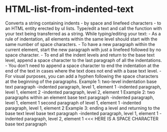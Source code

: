 # HTML-list-from-indented-text

Converts a string containing indents - by space and linefeed characters - to an HTML entity erected by ul lists.
Type/edit a text and call the function with your text being transferred as a string.
While typing/editing your text:
	- As a rule of indentation, all elements within the same level should start with the same number of space characters.
	- To have a new paragraph within the current element, start the new paragraph with just a linefeed followed by no space character.
	- To end all the indent levels and return to the base text level, append a space character to the last paragraph of all the indentations.
		- You don't need to append a space character to end the indentation at the end of the text in cases where the text does not end with a base text level.
	- For visual purposes, you can add a hyphen following the space characters at the beginning of the paragraphs.
Example 1: two-level indentation
			base text paragraph
			 -indented paragraph, level 1, element 1
			 -indented paragraph, level 1, element 2
			  -indented paragraph, level 2, element 1
Example 2: two paragraphs within an element
			base text paragraph
			 -indented paragraph, level 1, element 1
			second paragraph of level 1, element 1
			 -indented paragraph, level 1, element 2
Example 3: ending a level and returning to the base text level
			base text paragraph
			 -indented paragraph, level 1, element 1
			 -indented paragraph, level 2, element 1 <<< HERE IS A SPACE CHARACTER
			base text paragraph
